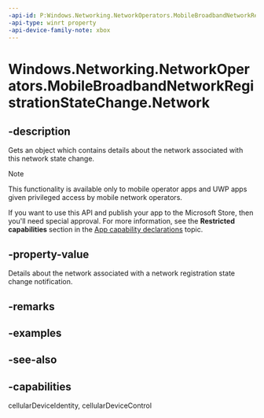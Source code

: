 ```yaml
---
-api-id: P:Windows.Networking.NetworkOperators.MobileBroadbandNetworkRegistrationStateChange.Network
-api-type: winrt property
-api-device-family-note: xbox
---
```


<!-- Property syntax
public Windows.Networking.NetworkOperators.MobileBroadbandNetwork Network { get; }
-->

# Windows.Networking.NetworkOperators.MobileBroadbandNetworkRegistrationStateChange.Network

## -description
Gets an object which contains details about the network associated with this network state change.

> [!NOTE]
> This functionality is available only to mobile operator apps and UWP apps given privileged access by mobile network operators.
> 
> If you want to use this API and publish your app to the Microsoft Store, then you'll need special approval. For more information, see the **Restricted capabilities** section in the [App capability declarations](/windows/uwp/packaging/app-capability-declarations#restricted-capabilities) topic. 

## -property-value
Details about the network associated with a network registration state change notification.

## -remarks

## -examples

## -see-also

## -capabilities
cellularDeviceIdentity, cellularDeviceControl

